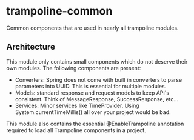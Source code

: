 # trampoline-common

Common components that are used in nearly all trampoline modules.

## Architecture

This module only contains small components which do not deserve their own modules.
The following components are present:

- Converters: Spring does not come with built in converters to parse parameters into UUID. This is essential for multiple modules.
- Models: standard response and request models to keep API's consistent. Think of MessageResponse, SuccessResponse, etc...
- Services: Minor services like TimeProvider. Using System.currentTimeMillis() all over your project would be bad.

This module also contains the essential @EnableTrampoline annotation required to load all Trampoline components in a project.